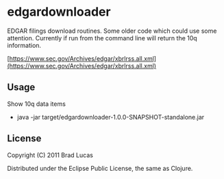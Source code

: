 # edgardownloader

EDGAR filings download routines. Some older code which could use some attention. Currently if run from the command line will return the 10q information.

[https://www.sec.gov/Archives/edgar/xbrlrss.all.xml](https://www.sec.gov/Archives/edgar/xbrlrss.all.xml)

## Usage

Show 10q data items

- java -jar target/edgardownloader-1.0.0-SNAPSHOT-standalone.jar

## License

Copyright (C) 2011 Brad Lucas

Distributed under the Eclipse Public License, the same as Clojure.
